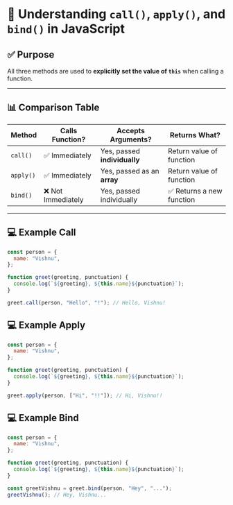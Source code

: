 # 🧠 Understanding `call()`, `apply()`, and `bind()` in JavaScript

## ✅ Purpose

All three methods are used to **explicitly set the value of `this`** when calling a function.

---

## 📊 Comparison Table

| Method     | Calls Function? | Accepts Arguments?       | Returns What?              |
|------------|------------------|---------------------------|-----------------------------|
| `call()`   | ✅ Immediately    | Yes, passed **individually** | Return value of function    |
| `apply()`  | ✅ Immediately    | Yes, passed as an **array** | Return value of function    |
| `bind()`   | ❌ Not Immediately| Yes, passed individually    | ✅ Returns a new function    |

---

## 💻 Example Call

```js
const person = {
  name: "Vishnu",
};

function greet(greeting, punctuation) {
  console.log(`${greeting}, ${this.name}${punctuation}`);
}

greet.call(person, "Hello", "!"); // Hello, Vishnu!

```

## 💻 Example Apply

```js
const person = {
  name: "Vishnu",
};

function greet(greeting, punctuation) {
  console.log(`${greeting}, ${this.name}${punctuation}`);
}

greet.apply(person, ["Hi", "!!"]); // Hi, Vishnu!!

```
## 💻 Example Bind

```js
const person = {
  name: "Vishnu",
};

function greet(greeting, punctuation) {
  console.log(`${greeting}, ${this.name}${punctuation}`);
}

const greetVishnu = greet.bind(person, "Hey", "...");
greetVishnu(); // Hey, Vishnu...


```
